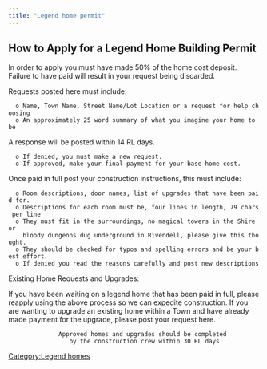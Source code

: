 ```yaml
---
title: "Legend home permit"
---
```


## How to Apply for a Legend Home Building Permit

In order to apply you must have made 50% of the home cost deposit.
Failure to have paid will result in your request being discarded.

Requests posted here must include:

`  o Name, Town Name, Street Name/Lot Location or a request for help choosing`
`  o An approximately 25 word summary of what you imagine your home to be`

A response will be posted within 14 RL days.

`  o If denied, you must make a new request.`
`  o If approved, make your final payment for your base home cost.`

Once paid in full post your construction instructions, this must
include:

`  o Room descriptions, door names, list of upgrades that have been paid for.`
`  o Descriptions for each room must be, four lines in length, 79 chars per line`
`  o They must fit in the surroundings, no magical towers in the Shire or`
`    bloody dungeons dug underground in Rivendell, please give this thought.`
`  o They should be checked for typos and spelling errors and be your best effort.`
`  o If denied you read the reasons carefully and post new descriptions`

Existing Home Requests and Upgrades:

If you have been waiting on a legend home that has been paid in full,
please reapply using the above process so we can expedite construction.
If you are wanting to upgrade an existing home within a Town and have
already made payment for the upgrade, please post your request here.

`              Approved homes and upgrades should be completed`
`                 by the construction crew within 30 RL days.`

[Category:Legend homes](Category:Legend_homes "wikilink")